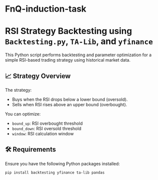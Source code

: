 # FnQ-induction-task
# RSI Strategy Backtesting using `Backtesting.py`, `TA-Lib`, and `yfinance`

This Python script performs backtesting and parameter optimization for a simple RSI-based trading strategy using historical market data.

## 📈 Strategy Overview

The strategy:
- Buys when the RSI drops below a lower bound (oversold).
- Sells when RSI rises above an upper bound (overbought).

You can optimize:
- `bound_up`: RSI overbought threshold
- `bound_down`: RSI oversold threshold
- `window`: RSI calculation window

## 🛠️ Requirements

Ensure you have the following Python packages installed:

```bash
pip install backtesting yfinance ta-lib pandas
